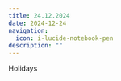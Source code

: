 ```yaml
---
title: 24.12.2024
date: 2024-12-24
navigation:
  icon: i-lucide-notebook-pen
description: ""
---
```


Holidays


